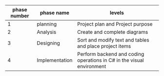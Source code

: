 phase number | phase name | levels
------------ | ------------- | -------------
1 | planning | Project plan and Project purpose 
2 | Analysis | Create and complete diagrams
3 | Designing | Sort and modify text and tables and place project items
4 | Implementation | Perform backend and coding operations in C# in the visual environment

